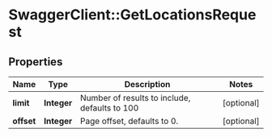 # SwaggerClient::GetLocationsRequest

## Properties
Name | Type | Description | Notes
------------ | ------------- | ------------- | -------------
**limit** | **Integer** | Number of results to include, defaults to 100 | [optional] 
**offset** | **Integer** | Page offset, defaults to 0. | [optional] 


